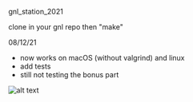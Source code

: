 gnl_station_2021

clone in your gnl repo then "make"

08/12/21
- now works on macOS (without valgrind) and linux
- add tests
- still not testing the bonus part

![alt text](https://i.imgur.com/JLAlL16.png)


